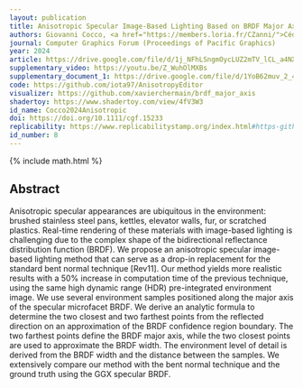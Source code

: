 ```yaml
---
layout: publication
title: Anisotropic Specular Image-Based Lighting Based on BRDF Major Axis Sampling
authors: Giovanni Cocco, <a href="https://members.loria.fr/CZanni/">Cédric Zanni</a>, and <b>Xavier Chermain</b>
journal: Computer Graphics Forum (Proceedings of Pacific Graphics)
year: 2024
article: https://drive.google.com/file/d/1j_NFhLSngmOycLUZ2mTV_lCL_a4NXBTb/view?usp=sharing
supplementary_video: https://youtu.be/Z_WuhOlMXBs
supplementary_document_1: https://drive.google.com/file/d/1YoB62muv_2_43qRE79NEw0AQMOWxNWTv/view?usp=sharing
code: https://github.com/iota97/AnisotropyEditor
visualizer: https://github.com/xavierchermain/brdf_major_axis
shadertoy: https://www.shadertoy.com/view/4fV3W3
id_name: Cocco2024Anisotropic
doi: https://doi.org/10.1111/cgf.15233
replicability: https://www.replicabilitystamp.org/index.html#https-github-com-iota97-anisotropyeditor
id_number: 8
---
```

{% include math.html %}

## Abstract

Anisotropic specular appearances are ubiquitous in the environment: brushed
stainless steel pans, kettles, elevator walls, fur, or scratched plastics.
Real-time rendering of these materials with image-based lighting is challenging
due to the complex shape of the bidirectional reflectance distribution function
(BRDF). We propose an anisotropic specular image-based lighting method that can
serve as a drop-in replacement for the standard bent normal technique [Rev11].
Our method yields more realistic results with a 50% increase in computation
time of the previous technique, using the same high dynamic range (HDR)
pre-integrated environment image. We use several environment samples positioned
along the major axis of the specular microfacet BRDF. We derive an analytic
formula to determine the two closest and two farthest points from the reflected
direction on an approximation of the BRDF confidence region boundary. The two
farthest points define the BRDF major axis, while the two closest points are
used to approximate the BRDF width. The environment level of detail is derived
from the BRDF width and the distance between the samples. We extensively
compare our method with the bent normal technique and the ground truth using
the GGX specular BRDF.
